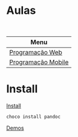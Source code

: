 # Aulas

<br />

| Menu                                                                        |
| --------------------------------------------------------------------------- |
| [Programação Web](https://emalherbi.github.io/aulas/programacao-web/)       |
| [Programação Mobile](https://emalherbi.github.io/aulas/programacao-mobile/) |

# Install

[Install](https://github.com/jgm/pandoc/blob/master/INSTALL.md)

```
choco install pandoc
```

[Demos](https://pandoc.org/demos.html)
